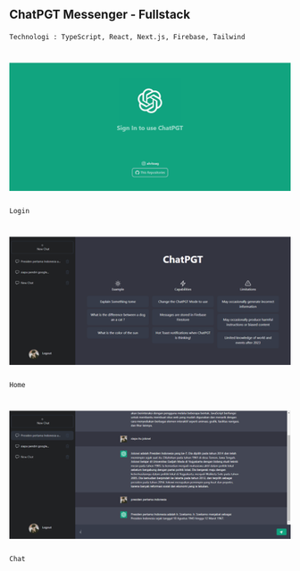 ## ChatPGT Messenger - Fullstack

`Technologi : TypeScript, React, Next.js, Firebase, Tailwind`

# ![Preview](img/Login.PNG)

`Login`

# ![Preview](img/Home.PNG)

`Home`

# ![Preview](img/Chat.PNG)

`Chat`
